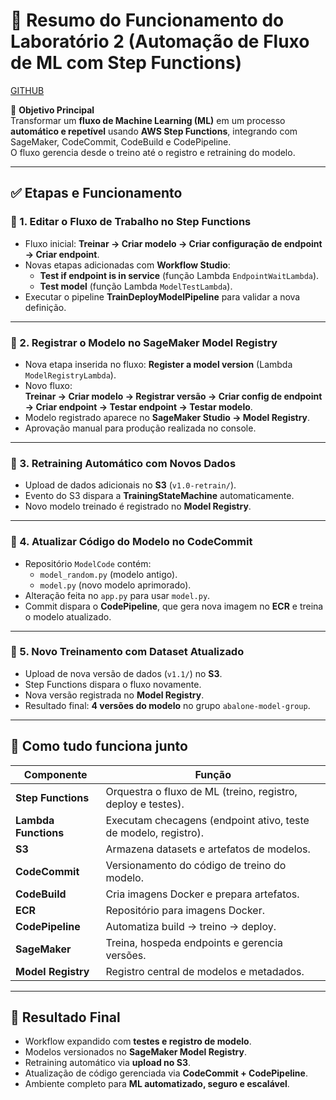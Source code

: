 # 🧪 Resumo do Funcionamento do Laboratório 2 (Automação de Fluxo de ML com Step Functions)

[GITHUB](https://github.com/aws/amazon-sagemaker-examples/blob/09f6fad6de75a4520f6f71d661f4b7a8139ce736/sagemaker-pipelines/tabular/abalone_build_train_deploy/sagemaker-pipelines-preprocess-train-evaluate-batch-transform.ipynb)

🎯 **Objetivo Principal**  
Transformar um **fluxo de Machine Learning (ML)** em um processo **automático e repetível** usando **AWS Step Functions**, integrando com SageMaker, CodeCommit, CodeBuild e CodePipeline.  
O fluxo gerencia desde o treino até o registro e retraining do modelo.

---

## ✅ Etapas e Funcionamento

### 🔹 1. Editar o Fluxo de Trabalho no Step Functions
- Fluxo inicial: **Treinar → Criar modelo → Criar configuração de endpoint → Criar endpoint**.  
- Novas etapas adicionadas com **Workflow Studio**:  
  - **Test if endpoint is in service** (função Lambda `EndpointWaitLambda`).  
  - **Test model** (função Lambda `ModelTestLambda`).  
- Executar o pipeline **TrainDeployModelPipeline** para validar a nova definição.

---

### 🔹 2. Registrar o Modelo no SageMaker Model Registry
- Nova etapa inserida no fluxo: **Register a model version** (Lambda `ModelRegistryLambda`).  
- Novo fluxo:  
  **Treinar → Criar modelo → Registrar versão → Criar config de endpoint → Criar endpoint → Testar endpoint → Testar modelo**.  
- Modelo registrado aparece no **SageMaker Studio → Model Registry**.  
- Aprovação manual para produção realizada no console.

---

### 🔹 3. Retraining Automático com Novos Dados
- Upload de dados adicionais no **S3** (`v1.0-retrain/`).  
- Evento do S3 dispara a **TrainingStateMachine** automaticamente.  
- Novo modelo treinado é registrado no **Model Registry**.

---

### 🔹 4. Atualizar Código do Modelo no CodeCommit
- Repositório `ModelCode` contém:  
  - `model_random.py` (modelo antigo).  
  - `model.py` (novo modelo aprimorado).  
- Alteração feita no `app.py` para usar `model.py`.  
- Commit dispara o **CodePipeline**, que gera nova imagem no **ECR** e treina o modelo atualizado.

---

### 🔹 5. Novo Treinamento com Dataset Atualizado
- Upload de nova versão de dados (`v1.1/`) no **S3**.  
- Step Functions dispara o fluxo novamente.  
- Nova versão registrada no **Model Registry**.  
- Resultado final: **4 versões do modelo** no grupo `abalone-model-group`.

---

## 🧠 Como tudo funciona junto

| Componente | Função |
|------------|--------|
| **Step Functions** | Orquestra o fluxo de ML (treino, registro, deploy e testes). |
| **Lambda Functions** | Executam checagens (endpoint ativo, teste de modelo, registro). |
| **S3** | Armazena datasets e artefatos de modelos. |
| **CodeCommit** | Versionamento do código de treino do modelo. |
| **CodeBuild** | Cria imagens Docker e prepara artefatos. |
| **ECR** | Repositório para imagens Docker. |
| **CodePipeline** | Automatiza build → treino → deploy. |
| **SageMaker** | Treina, hospeda endpoints e gerencia versões. |
| **Model Registry** | Registro central de modelos e metadados. |

---

## 🚀 Resultado Final
- Workflow expandido com **testes e registro de modelo**.  
- Modelos versionados no **SageMaker Model Registry**.  
- Retraining automático via **upload no S3**.  
- Atualização de código gerenciada via **CodeCommit + CodePipeline**.  
- Ambiente completo para **ML automatizado, seguro e escalável**.
